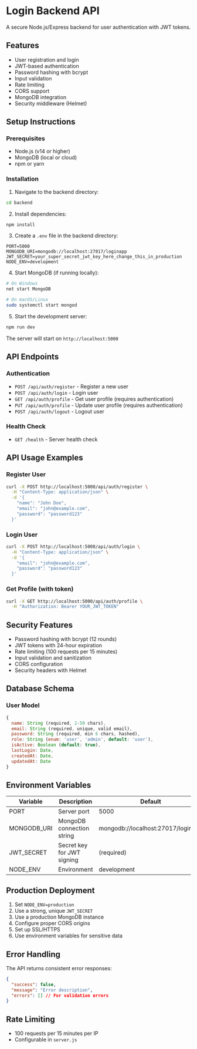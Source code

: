 # Login Backend API

A secure Node.js/Express backend for user authentication with JWT tokens.

## Features

- User registration and login
- JWT-based authentication
- Password hashing with bcrypt
- Input validation
- Rate limiting
- CORS support
- MongoDB integration
- Security middleware (Helmet)

## Setup Instructions

### Prerequisites

- Node.js (v14 or higher)
- MongoDB (local or cloud)
- npm or yarn

### Installation

1. Navigate to the backend directory:
```bash
cd backend
```

2. Install dependencies:
```bash
npm install
```

3. Create a `.env` file in the backend directory:
```env
PORT=5000
MONGODB_URI=mongodb://localhost:27017/loginapp
JWT_SECRET=your_super_secret_jwt_key_here_change_this_in_production
NODE_ENV=development
```

4. Start MongoDB (if running locally):
```bash
# On Windows
net start MongoDB

# On macOS/Linux
sudo systemctl start mongod
```

5. Start the development server:
```bash
npm run dev
```

The server will start on `http://localhost:5000`

## API Endpoints

### Authentication

- `POST /api/auth/register` - Register a new user
- `POST /api/auth/login` - Login user
- `GET /api/auth/profile` - Get user profile (requires authentication)
- `PUT /api/auth/profile` - Update user profile (requires authentication)
- `POST /api/auth/logout` - Logout user

### Health Check

- `GET /health` - Server health check

## API Usage Examples

### Register User
```bash
curl -X POST http://localhost:5000/api/auth/register \
  -H "Content-Type: application/json" \
  -d '{
    "name": "John Doe",
    "email": "john@example.com",
    "password": "password123"
  }'
```

### Login User
```bash
curl -X POST http://localhost:5000/api/auth/login \
  -H "Content-Type: application/json" \
  -d '{
    "email": "john@example.com",
    "password": "password123"
  }'
```

### Get Profile (with token)
```bash
curl -X GET http://localhost:5000/api/auth/profile \
  -H "Authorization: Bearer YOUR_JWT_TOKEN"
```

## Security Features

- Password hashing with bcrypt (12 rounds)
- JWT tokens with 24-hour expiration
- Rate limiting (100 requests per 15 minutes)
- Input validation and sanitization
- CORS configuration
- Security headers with Helmet

## Database Schema

### User Model
```javascript
{
  name: String (required, 2-50 chars),
  email: String (required, unique, valid email),
  password: String (required, min 6 chars, hashed),
  role: String (enum: 'user', 'admin', default: 'user'),
  isActive: Boolean (default: true),
  lastLogin: Date,
  createdAt: Date,
  updatedAt: Date
}
```

## Environment Variables

| Variable | Description | Default |
|----------|-------------|---------|
| PORT | Server port | 5000 |
| MONGODB_URI | MongoDB connection string | mongodb://localhost:27017/loginapp |
| JWT_SECRET | Secret key for JWT signing | (required) |
| NODE_ENV | Environment | development |

## Production Deployment

1. Set `NODE_ENV=production`
2. Use a strong, unique `JWT_SECRET`
3. Use a production MongoDB instance
4. Configure proper CORS origins
5. Set up SSL/HTTPS
6. Use environment variables for sensitive data

## Error Handling

The API returns consistent error responses:

```json
{
  "success": false,
  "message": "Error description",
  "errors": [] // For validation errors
}
```

## Rate Limiting

- 100 requests per 15 minutes per IP
- Configurable in `server.js`

